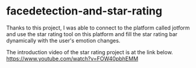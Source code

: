 # facedetection-and-star-rating
Thanks to this project, I was able to connect to the platform called jotform and use the star rating tool on this platform and fill the star rating bar dynamically with the user's emotion changes.

The introduction video of the star rating project is at the link below.
https://www.youtube.com/watch?v=FOW40pbhEMM
